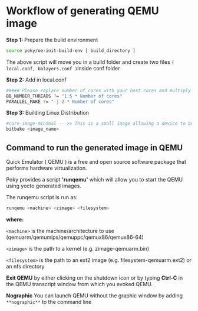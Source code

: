 # Workflow of generating QEMU image 


**Step 1:** Prepare the build environment

```bash
source poky/oe-init-build-env [ build_directory ]
```

The above script will move you in a build folder and create two files `( local.conf, bblayers.conf )`inside conf folder


**Step 2:** Add in local.conf

```bash
##### Please replace number of cores with your host cores and multiply it by the number next to it #####
BB_NUMBER_THREADS ?= "1.5 * Number of cores"
PARALLEL_MAKE ?= "-j 2 * Number of cores"
```

**Step 3:** Building Linux Distribution

```bash
#core-image-minimal --->> This is a small image allowing a device to boot, and it is very useful for kernel and boot loader tests and development
bitbake <image_name>
```

## Command to run the generated image in QEMU

Quick Emulator ( QEMU ) is a free and open source software package that performs hardware virtualization.

Poky provides a script **'runqemu'** which will allow you to start the QEMU using yocto generated images.

The runqemu script is run as:
   ```bash
   runqemu <machine> <zimage> <filesystem>
   ```

**where:**

   `<machine>` is the machine/architecture to use (qemuarm/qemumips/qemuppc/qemux86/qemux86-64)
   
   `<zimage>` is the path to a kernel (e.g. zimage-qemuarm.bin)
   
   `<filesystem>` is the path to an ext2 image (e.g. filesystem-qemuarm.ext2) or an nfs directory

**Exit QEMU** by either clicking on the shutdown icon or by typing **Ctrl-C** in the QEMU transcript window from which you evoked QEMU.

**Nographic** You can launch QEMU without the graphic window by adding `**nographic**` to the command line



	





